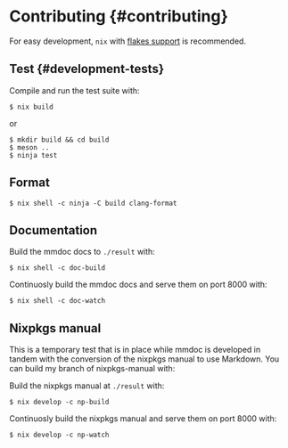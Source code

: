 # Contributing {#contributing}

For easy development, `nix` with [flakes support](https://nixos.wiki/wiki/Flakes) is recommended.

## Test {#development-tests}

Compile and run the test suite with:

```ShellSession
$ nix build
```

or

```ShellSession
$ mkdir build && cd build
$ meson ..
$ ninja test
```

## Format

```ShellSession
$ nix shell -c ninja -C build clang-format
```

## Documentation

Build the mmdoc docs to `./result` with:

```ShellSession
$ nix shell -c doc-build
```

Continuosly build the mmdoc docs and serve them on port 8000 with:

```ShellSession
$ nix shell -c doc-watch
```

## Nixpkgs manual

This is a temporary test that is in place while mmdoc is developed in tandem with the conversion of the nixpkgs manual to use Markdown. You can build my branch of nixpkgs-manual with:

Build the nixpkgs manual at `./result` with:

```ShellSession
$ nix develop -c np-build
```

Continuosly build the nixpkgs manual and serve them on port 8000 with:

```ShellSession
$ nix develop -c np-watch
```
